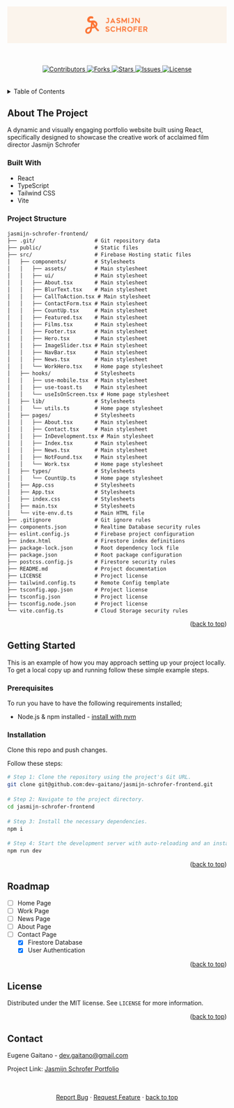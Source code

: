 <div align="center">
    <img src="./public/readme-banner.png" alt="banner_img">
</div>

<a id="readme-top"></a>

<br />
<br />

<!-- PROJECT SHIELDS -->
<div align="center">

  <a href="https://github.com/dev-gaitano/jasmijn-schrofer-frontend/graphs/contributors">
    <img src="https://img.shields.io/github/contributors/dev-gaitano/jasmijn-schrofer-frontend.svg?style=for-the-badge" alt="Contributors">
  </a>
  <a href="https://github.com/dev-gaitano/jasmijn-schrofer-frontend/network/members">
    <img src="https://img.shields.io/github/forks/dev-gaitano/jasmijn-schrofer-frontend.svg?style=for-the-badge" alt="Forks">
  </a>
  <a href="https://github.com/dev-gaitano/jasmijn-schrofer-frontend/stargazers">
    <img src="https://img.shields.io/github/stars/dev-gaitano/jasmijn-schrofer-frontend.svg?style=for-the-badge" alt="Stars">
  </a>
  <a href="https://github.com/dev-gaitano/jasmijn-schrofer-frontend/issues">
    <img src="https://img.shields.io/github/issues/dev-gaitano/jasmijn-schrofer-frontend.svg?style=for-the-badge" alt="Issues">
  </a>
  <a href="https://github.com/dev-gaitano/jasmijn-schrofer-frontend/LICENSE">
    <img src="https://img.shields.io/github/license/dev-gaitano/jasmijn-schrofer-frontend.svg?style=for-the-badge" alt="License">
  </a>

</div>

<br />
<br />

<!-- TABLE OF CONTENTS -->
<details>
  <summary>Table of Contents</summary>
  <ol>
    <li>
      <a href="#about-the-project">About The Project</a>
      <ul>
        <li><a href="#built-with">Built With</a></li>
        <li><a href="project-structure">Project Structure</a></li>
      </ul>
    </li>
    <li>
      <a href="#getting-started">Getting Started</a>
      <ul>
        <li><a href="#prerequisites">Prerequisites</a></li>
        <li><a href="#installation">Installation</a></li>
      </ul>
    </li>
    <li><a href="#roadmap">Roadmap</a></li>
    <li><a href="#license">License</a></li>
    <li><a href="#contact">Contact</a></li>
  </ol>
</details>

<!-- ABOUT THE PROJECT -->
## About The Project

A dynamic and visually engaging portfolio website built using React, specifically designed to showcase the creative work of acclaimed film director Jasmijn Schrofer

### Built With

- React
- TypeScript
- Tailwind CSS
- Vite

### Project Structure

```
jasmijn-schrofer-frontend/
├── .git/                   # Git repository data
├── public/                 # Static files
├── src/                    # Firebase Hosting static files
│   ├── components/         # Stylesheets
│   │   ├── assets/         # Main stylesheet 
│   │   ├── ui/             # Main stylesheet 
│   │   ├── About.tsx       # Main stylesheet 
│   │   ├── BlurText.tsx    # Main stylesheet 
│   │   ├── CallToAction.tsx # Main stylesheet 
│   │   ├── ContactForm.tsx # Main stylesheet 
│   │   ├── CountUp.tsx     # Main stylesheet 
│   │   ├── Featured.tsx    # Main stylesheet 
│   │   ├── Films.tsx       # Main stylesheet 
│   │   ├── Footer.tsx      # Main stylesheet 
│   │   ├── Hero.tsx        # Main stylesheet 
│   │   ├── ImageSlider.tsx # Main stylesheet 
│   │   ├── NavBar.tsx      # Main stylesheet 
│   │   ├── News.tsx        # Main stylesheet 
│   │   └── WorkHero.tsx    # Home page stylesheet
│   ├── hooks/              # Stylesheets
│   │   ├── use-mobile.tsx  # Main stylesheet 
│   │   ├── use-toast.ts    # Main stylesheet 
│   │   └── useIsOnScreen.tsx # Home page stylesheet
│   ├── lib/                # Stylesheets
│   │   └── utils.ts        # Home page stylesheet
│   ├── pages/              # Stylesheets
│   │   ├── About.tsx       # Main stylesheet 
│   │   ├── Contact.tsx     # Main stylesheet 
│   │   ├── InDevelopment.tsx # Main stylesheet 
│   │   ├── Index.tsx       # Main stylesheet 
│   │   ├── News.tsx        # Main stylesheet 
│   │   ├── NotFound.tsx    # Main stylesheet 
│   │   └── Work.tsx        # Home page stylesheet
│   ├── types/              # Stylesheets
│   │   └── CountUp.ts      # Home page stylesheet
│   ├── App.css             # Stylesheets
│   ├── App.tsx             # Stylesheets
│   ├── index.css           # Stylesheets
│   ├── main.tsx            # Stylesheets
│   └── vite-env.d.ts       # Main HTML file
├── .gitignore              # Git ignore rules
├── components.json         # Realtime Database security rules
├── eslint.config.js        # Firebase project configuration
├── index.html              # Firestore index definitions
├── package-lock.json       # Root dependency lock file
├── package.json            # Root package configuration
├── postcss.config.js       # Firestore security rules
├── README.md               # Project documentation
├── LICENSE                 # Project license
├── tailwind.config.ts      # Remote Config template
├── tsconfig.app.json       # Project license
├── tsconfig.json           # Project license
├── tsconfig.node.json      # Project license
└── vite.config.ts          # Cloud Storage security rules
```

<p align="right">(<a href="#readme-top">back to top</a>)</p>

<!-- GETTING STARTED -->
## Getting Started

This is an example of how you may approach setting up your project locally.
To get a local copy up and running follow these simple example steps.

### Prerequisites

To run you have to have the following requirements installed;

* Node.js & npm installed - [install with nvm](https://github.com/nvm-sh/nvm#installing-and-updating)

### Installation

Clone this repo and push changes. 

Follow these steps:

```sh
# Step 1: Clone the repository using the project's Git URL.
git clone git@github.com:dev-gaitano/jasmijn-schrofer-frontend.git

# Step 2: Navigate to the project directory.
cd jasmijn-schrofer-frontend

# Step 3: Install the necessary dependencies.
npm i

# Step 4: Start the development server with auto-reloading and an instant preview.
npm run dev
```


<p align="right">(<a href="#readme-top">back to top</a>)</p>

<!-- ROADMAP -->
## Roadmap

- [ ] Home Page
- [ ] Work Page
- [ ] News Page
- [ ] About Page
- [ ] Contact Page
    - [x] Firestore Database
    - [x] User Authentication

<p align="right">(<a href="#readme-top">back to top</a>)</p>

<!-- LICENSE -->
## License

Distributed under the MIT license. See `LICENSE` for more information.

<p align="right">(<a href="#readme-top">back to top</a>)</p>

<!-- CONTACT -->
## Contact

Eugene Gaitano - dev.gaitano@gmail.com

Project Link:
[Jasmijn Schrofer Portfolio](https://jasmijnschrofer.netlify.app/)

<br />
<br />

<div align="center">
    <a href="https://github.com/dev-gaitano/jasmijn-schrofer-frontend/issues/new?labels=bug&template=bug-report---.md">Report Bug</a>
    &middot;
    <a href="https://github.com/dev-gaitano/jasmijn-schrofer-frontend/issues/new?labels=enhancement&template=feature-request---.md">Request Feature</a>
    &middot;
    <a href="#readme-top">back to top</a>
</div>

<!-- https://www.markdownguide.org/basic-syntax/#reference-style-links -->
[contributors-shield]: https://img.shields.io/github/contributors/dev-gaitano/jasmijn-schrofer-frontend.svg?style=for-the-badge
[contributors-url]: https://github.com/dev-gaitano/jasmijn-schrofer-frontend/graphs/contributors
[forks-shield]: https://img.shields.io/github/forks/dev-gaitano/jasmijn-schrofer-frontend.svg?style=for-the-badge
[forks-url]: https://github.com/dev-gaitano/jasmijn-schrofer-frontend/network/members
[stars-shield]: https://img.shields.io/github/stars/dev-gaitano/jasmijn-schrofer-frontend.svg?style=for-the-badge
[stars-url]: https://github.com/dev-gaitano/jasmijn-schrofer-frontend/stargazers
[issues-shield]: https://img.shields.io/github/issues/dev-gaitano/jasmijn-schrofer-frontend.svg?style=for-the-badge
[issues-url]: https://github.com/dev-gaitano/jasmijn-schrofer-frontend/issues
[license-shield]: https://img.shields.io/github/license/dev-gaitano/jasmijn-schrofer-frontend.svg?style=for-the-badge
[license-url]: https://github.com/dev-gaitano/jasmijn-schrofer-frontend/blob/master/LICENSE

